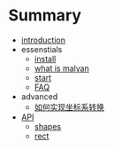 # Summary

* [introduction](README.md)
* essenstials
  * [install](essentials/install.md)
  * [what is malyan](essentials/what-is-malyan.md)
  * [start](essentials/start.md)
  * [FAQ](core/concepts/enabledElement.md)
* advanced
  * [如何实现坐标系转换](advanced/coordinate-system.md)
* [API](api/index.md)
  * [shapes](api/index.md#shapes)
   - [rect](api/index.md#rect)
